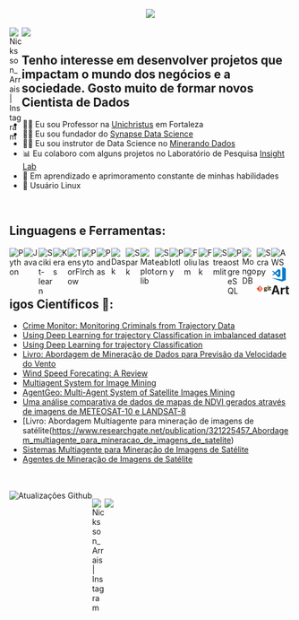 <p align="center">
  <img src="https://raw.githubusercontent.com/nickssonarrais/datascience/main/banner.gif" >
</p>

[<img align="left" alt="Nicksson_Arrais | Instagram" width="22px" src="https://upload.wikimedia.org/wikipedia/commons/5/58/Instagram-Icon.png" />](https://www.instagram.com/nickssonarrais/) [<img align="left"  width="22px" src="https://cdn.jsdelivr.net/npm/simple-icons@3.4.0/icons/linkedin.svg" />](https://www.linkedin.com/in/nickssonarrais/)
</br>

##  Tenho interesse em desenvolver projetos que impactam o mundo dos negócios e a sociedade. Gosto muito de formar novos Cientista de Dados 
- 👨‍🏫 Eu sou Professor na [Unichristus](https://unichristus.edu.br/) em Fortaleza
- 👨‍💻 Eu sou fundador do [Synapse Data Science](https://linktr.ee/synapseds)
- 👨‍💼 Eu sou instrutor de Data Science no [Minerando Dados](https://youtu.be/dnsdPrhWWec)  
- 📊 Eu colaboro com alguns projetos no Laboratório de Pesquisa [Insight Lab](https://insightlab.ufc.br/) 
- 🧠 Em aprendizado e aprimoramento constante de minhas habilidades
- 🐧 Usuário Linux

<br/>

## Linguagens e Ferramentas:

<img align="left" alt="Python" width="26px" src="https://cdn3.iconfinder.com/data/icons/logos-and-brands-adobe/512/267_Python-512.png" />

<img align="left" alt="Java" width="26px" 
src="https://www.celsonunes.com.br/wp-content/uploads/2018/05/java-logo.png" />

<img align="left" alt="Scikit-learn" width="26px" src="https://upload.wikimedia.org/wikipedia/commons/0/05/Scikit_learn_logo_small.svg" />

<img align="left" alt="Keras" width="26px" src="https://upload.wikimedia.org/wikipedia/commons/a/ae/Keras_logo.svg" />

<img align="left" alt="TensorFlow" width="26px" src="http://www.lapix.ufsc.br/wp-content/uploads/2018/04/q8sc1KuZ_400x400.jpg" />

<img align="left" alt="Pytorch" width="26px" src="https://cdn.jsdelivr.net/npm/simple-icons@3.4.0/icons/pytorch.svg" />

<img align="left" alt="Pandas" width="26px" src="https://upload.wikimedia.org/wikipedia/commons/2/22/Pandas_mark.svg" />

<img align="left" alt="Dask" width="26px" src="https://docs.dask.org/en/latest/_images/dask_icon.svg" />

<img align="left" alt="Spark" width="26px" src="https://miro.medium.com/max/580/1*I7bOyAqdM489ct9eDtf89A.png" />

<img align="left" alt="Matplotlib" width="26px" src="https://static.javatpoint.com/tutorial/matplotlib/images/matplotlib-tutorial.png" />

<img align="left" alt="Seaborn" width="26px" src="https://seaborn.pydata.org/_images/logo-tall-lightbg.svg" />

<img align="left" alt="Plotly" width="26px" src="https://images.plot.ly/logo/new-branding/plotly-logomark.png" />

<img align="left" alt="Folium" width="26px" src="https://python-visualization.github.io/folium/_images/folium_logo.jpg" />

<img align="left" alt="Flask" width="26px" src="https://miro.medium.com/max/700/1*Q5EUk28Xc3iCDoMSkrd1_w.png" />

<img align="left" alt="Streamlit" width="26px" src="https://avatars.githubusercontent.com/u/45109972?s=200&v=4" />

<img align="left" alt="PostgreeSQL" width="26px" src="https://upload.wikimedia.org/wikipedia/commons/2/29/Postgresql_elephant.svg" />

<img align="left" alt="MongoDB" width="26px" src="https://miro.medium.com/max/300/1*fY5KPXK0C6csHKhnXkQQ8g.png" />

<img align="left" alt="Scrapy" width="26px" src="https://clasense4.files.wordpress.com/2015/11/scrapy-big-logo.png" />

<img align="left" alt="AWS" width="26px" src="https://cdn.jsdelivr.net/npm/simple-icons@3.4.0/icons/amazonaws.svg" />

<img align="left" alt="VS Code" width="26px" src="https://raw.githubusercontent.com/github/explore/80688e429a7d4ef2fca1e82350fe8e3517d3494d/topics/visual-studio-code/visual-studio-code.png" /> 

<!--<img align="left" alt="GitHub" width="26px" src="https://raw.githubusercontent.com/github/explore/78df643247d429f6cc873026c0622819ad797942/topics/github/github.png"/>
-->
<img align="left" alt="Git" width="26px" src="https://raw.githubusercontent.com/github/explore/80688e429a7d4ef2fca1e82350fe8e3517d3494d/topics/git/git.png"/>

<br/>
<br/>

## Artigos Científicos 📝:
- [Crime Monitor: Monitoring Criminals from Trajectory Data](https://www.scitepress.org.pdf) 
- [Using Deep Learning for trajectory Classification in imbalanced dataset](https://www.scitepress.org.pdf) 
- [Using Deep Learning for trajectory Classification](https://www.scitepress.org/Papers/2021/102279/102279.pdf) 
- [Livro: Abordagem de Mineração de Dados para Previsão da Velocidade do Vento](https://amzn.to/3dEjJB6)
- [Wind Speed Forecating: A Review](https://d1wqtxts1xzle7.cloudfront.net/56913756/B0801010409.pdf?1530591083=&response-content-disposition=inline%3B+filename%3DWind_Speed_Forecasting_A_Review.pdf&Expires=1617634647&Signature=DhGrKxOgliDSN2lY4i7RztO~ccpcYqKxP~1MMIqAkTjcdgeudIVxSRSaIjykyfS6~nvfeUFffR3DbpBMONTBrdOWQFhc4My~Q765IsSwVzBv5f78SpVYvecB~ZGoT9~VphKG1Y0O84kTQOqZGtSqdKmVH1IDBDxx-2MbBV9IQgqRNVzXgemItwj9DVAXNg-7M-kTkzORTKcYWETJcJCgemF2pWBOezx9BjUMtFF036v7Fc32p6rqtfsY-krTrCAzH-u9aDT8Oi4Pb~ktabyu3uczwH4iw7H2MvLcEEaIOmqjxYnIfOyHUQ19gw4llC5pjkdZtiOsMXpkF6clwpY26Q__&Key-Pair-Id=APKAJLOHF5GGSLRBV4ZA)
- [Multiagent System for Image Mining](https://www.intechopen.com/books/multi-agent-systems/multiagent-system-for-image-mining)
- [AgentGeo: Multi-Agent System of Satellite Images Mining](https://ieeexplore.ieee.org/document/7459619)
- [Uma análise comparativa de dados de mapas de NDVI gerados através de imagens de METEOSAT-10 e LANDSAT-8](https://proceedings.science/sbsr/papers/uma-analise-comparativa-de-dados-de-mapas-de-ndvi-gerados-atraves-de-imagens-de-meteosat-10-e-landsat-8)
- [Livro: Abordagem Multiagente para mineração de imagens de satélite(https://www.researchgate.net/publication/321225457_Abordagem_multiagente_para_mineracao_de_imagens_de_satelite)
- [Sistemas Multiagente para Mineração de Imagens de Satélite](http://marte2.sid.inpe.br/col/sid.inpe.br/marte2/2015/06.15.16.55.24/doc/p1649.pdf)
- [Agentes de Mineração de Imagens de Satélite](http://www.geoinfo.info/proceedings_geoinfo2014.split/Paper09-S-p14.pdf)


<br/>
<br/>




<img align="left" alt="Atualizações Github" src="https://github-readme-stats.vercel.app/api?username=nickssonarrais&show_icons=true&hide_border=true" />

[<img align="left" alt="Nicksson_Arrais | Instagram" width="22px" src="https://upload.wikimedia.org/wikipedia/commons/5/58/Instagram-Icon.png" />](https://www.instagram.com/nickssonarrais/) [<img align="left"  width="22px" src="https://cdn.jsdelivr.net/npm/simple-icons@3.4.0/icons/linkedin.svg" />](https://www.linkedin.com/in/nickssonarrais/)
</br>

